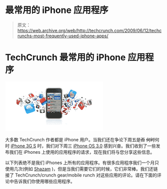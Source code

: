 # 最常用的 iPhone 应用程序

> 原文：<https://web.archive.org/web/http://techcrunch.com/2009/06/12/techcrunchs-most-frequently-used-iphone-apps/>

# TechCrunch 最常用的 iPhone 应用程序

![iPhone apps](img/0603627cf059516ca1e9e758c8b61ee7.png "iPhone apps")

大多数 TechCrunch 作者都是 iPhone 用户。当我们还在争论下周五~~是否~~ ~~何时~~何时 [iPhone 3G S](https://web.archive.org/web/20230203003853/http://techcrunch.com/2009/06/08/say-hello-to-the-iphone-3gs-s-is-for-screaming-fast/) 时，我们对下周三 [iPhone OS 3.0](https://web.archive.org/web/20230203003853/http://www.crunchgear.com/2009/06/08/iphone-30-available-on-june-17-worldwide/) 感到兴奋。我们收到了一些发布我们在 iPhones 上使用的应用程序的请求，现在我们将与您分享这些信息。

以下列表绝不是我们 iPhones 上所有的应用程序。有很多应用程序我们一个月只使用几次(例如 [Shazam](https://web.archive.org/web/20230203003853/http://www.shazam.com/music/web/pages/iphone.html) )，但是当我们需要它们的时候，它们非常棒。我们还链接了 TechCrunch/crunch gear/mobile runch 对这些应用的评论。请在下面的评论中告诉我们你使用哪些应用程序。